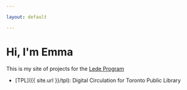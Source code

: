 ```yaml
---

layout: default

---
```


# Hi, I'm Emma

This is my site of projects for the [Lede Program](http://ledeprogram.com)

* [TPL]({{ site.url }}/tpl): Digital Circulation for Toronto Public Library
